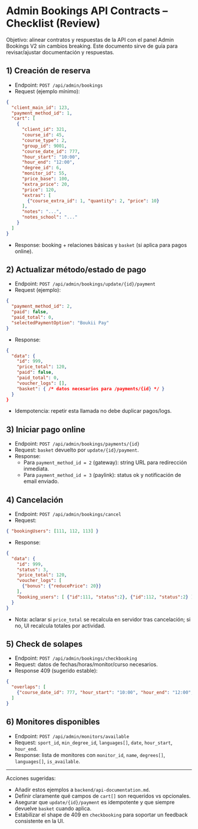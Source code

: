 # Admin Bookings API Contracts – Checklist (Review)

Objetivo: alinear contratos y respuestas de la API con el panel Admin Bookings V2 sin cambios breaking. Este documento sirve de guía para revisar/ajustar documentación y respuestas.

## 1) Creación de reserva
- Endpoint: `POST /api/admin/bookings`
- Request (ejemplo mínimo):
```json
{
  "client_main_id": 123,
  "payment_method_id": 1,
  "cart": [
    {
      "client_id": 321,
      "course_id": 45,
      "course_type": 2,
      "group_id": 9001,
      "course_date_id": 777,
      "hour_start": "10:00",
      "hour_end": "12:00",
      "degree_id": 6,
      "monitor_id": 55,
      "price_base": 100,
      "extra_price": 20,
      "price": 120,
      "extras": [
        {"course_extra_id": 1, "quantity": 2, "price": 10}
      ],
      "notes": "...",
      "notes_school": "..."
    }
  ]
}
```
- Response: booking + relaciones básicas y `basket` (si aplica para pagos online).

## 2) Actualizar método/estado de pago
- Endpoint: `POST /api/admin/bookings/update/{id}/payment`
- Request (ejemplo):
```json
{
  "payment_method_id": 2,
  "paid": false,
  "paid_total": 0,
  "selectedPaymentOption": "Boukii Pay" 
}
```
- Response:
```json
{
  "data": {
    "id": 999,
    "price_total": 120,
    "paid": false,
    "paid_total": 0,
    "voucher_logs": [],
    "basket": { /* datos necesarios para /payments/{id} */ }
  }
}
```
- Idempotencia: repetir esta llamada no debe duplicar pagos/logs.

## 3) Iniciar pago online
- Endpoint: `POST /api/admin/bookings/payments/{id}`
- Request: `basket` devuelto por `update/{id}/payment`.
- Response:
  - Para `payment_method_id = 2` (gateway): string URL para redirección inmediata.
  - Para `payment_method_id = 3` (paylink): status ok y notificación de email enviado.

## 4) Cancelación
- Endpoint: `POST /api/admin/bookings/cancel`
- Request:
```json
{ "bookingUsers": [111, 112, 113] }
```
- Response:
```json
{
  "data": {
    "id": 999,
    "status": 3,
    "price_total": 120,
    "voucher_logs": [
      {"bonus": {"reducePrice": 20}}
    ],
    "booking_users": [ {"id":111, "status":2}, {"id":112, "status":2} ]
  }
}
```
- Nota: aclarar si `price_total` se recalcula en servidor tras cancelación; si no, UI recalcula totales por actividad.

## 5) Check de solapes
- Endpoint: `POST /api/admin/bookings/checkbooking`
- Request: datos de fechas/horas/monitor/curso necesarios.
- Response 409 (sugerido estable):
```json
{
  "overlaps": [
    {"course_date_id": 777, "hour_start": "10:00", "hour_end": "12:00", "reason": "monitor_unavailable"}
  ]
}
```

## 6) Monitores disponibles
- Endpoint: `POST /api/admin/monitors/available`
- Request: `sport_id`, `min_degree_id`, `languages[]`, `date`, `hour_start`, `hour_end`.
- Response: lista de monitores con `monitor_id`, `name`, `degrees[]`, `languages[]`, `is_available`.

---
Acciones sugeridas:
- Añadir estos ejemplos a `backend/api-documentation.md`.
- Definir claramente qué campos de `cart[]` son requeridos vs opcionales.
- Asegurar que `update/{id}/payment` es idempotente y que siempre devuelve `basket` cuando aplica.
- Estabilizar el shape de 409 en `checkbooking` para soportar un feedback consistente en la UI.

